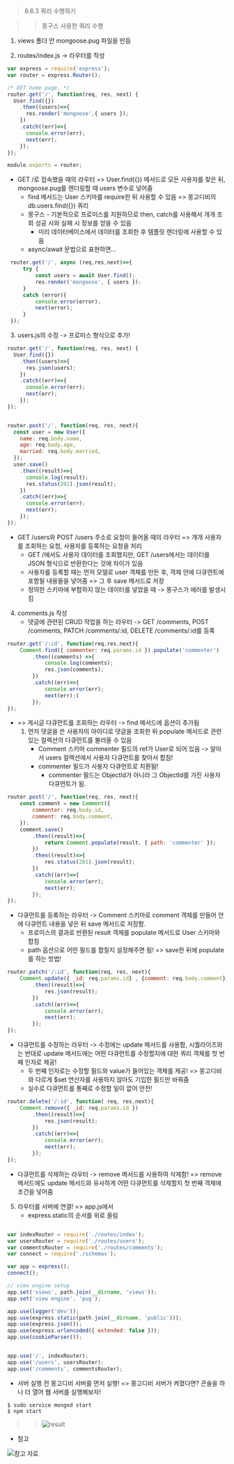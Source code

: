 > 8.6.3 쿼리 수행하기 

>> 몽구스 사용한 쿼리 수행 

1. views 폴더 안 mongoose.pug 파일을 만듬 

2. routes/index.js -> 라우터를 작성 
```javascript
var express = require('express');
var router = express.Router();

/* GET home page. */
router.get('/', function(req, res, next) {
  User.find({})
    .then((users)=>{
      res.render('mongoose',{ users });
    })
    .catch((err)=>{
      console.error(err);
      next(err);
    });
});

module.exports = router;
```
* GET /로 접속했을 때의 라우터 => User.find({}) 메서드로 모든 사용자를 찾은 뒤, mongoose.pug를 렌더링할 때 users 변수로 넣어줌 
    * find 메서드는 User 스키마를 require한 뒤 사용할 수 있음 => 몽고디비의 db.users.find({}) 쿼리
    * 몽구스 - 기본적으로 프로미스를 지원하므로 then, catch를 사용해서 개개 조회 성공 시와 실패 시 정보를 얻을 수 있음 
        * 미리 데이터베이스에서 데이터를 조회한 후 템플릿 렌더링에 사용할 수 있음 
    * async/await 문법으로 표현하면...
```javascript
 router.get('/', async (req,res,next)=>{
     try {
         const users = await User.find();
         res.render('mongoose', { users });
     } 
     catch (error){
         console.error(error);
         next(error);
     }
 });
```

3. users.js의 수정 -> 프로미스 형식으로 추가!
```javascript
router.get('/', function(req, res, next) {
  User.find({})
    .then((users)=>{
      res.json(users);
    })
    .catch((err)=>{
      console.error(err);
      next(err);
    });
});


router.post('/', function(req, res, next){
  const user = new User({
    name: req.body.name,
    age: req.body.age,
    married: req.body.married,
  });
  user.save()
    .then((result)=>{
      console.log(result);
      res.status(201).json(result);
    })
    .catch((err)=>{
      console.error(err);
      next(err);
    });
});
```
* GET /users와 POST /users 주소로 요청이 들어올 때의 라우터 => 개개 사용자를 조회하는 요청, 사용자를 등록하는 요청을 처리 
    * GET /에서도 사용자 데이터를 조회했지만, GET /users에서는 데이터를 JSON 형식으로 반환한다는 것에 차이가 있음 
    * 사용자를 등록할 때는 먼저 모델로 user 객체를 만든 후, 객체 안에 다큐먼트에 포함될 내용들을 넣어줌 => 그 후 save 메서드로 저장
    * 정의한 스키마에 부합하지 않는 데이터를 넣었을 때 -> 몽구스가 에러를 발생시킴 

4. comments.js 작성 
    * 댓글에 관련된 CRUD 작업을 하는 라우터 -> GET /comments, POST /comments, PATCH /comments/:id, DELETE /comments/:id를 등록
```javascript
router.get('/:id', function(req,res,next){
    Comment.find({ commenter: req.params.id }).populate('commenter')
        .then((comments) =>{
            console.log(comments);
            res.json(comments);
        })
        .catch((err)=>{
            console.error(err);
            next(err);(
        });
}); 
```
* => 게시글 다큐먼트를 조회하는 라우터 -> find 메서드에 옵션이 추가됨 
    1. 먼저 댓글을 쓴 사용자의 아이디로 댓글을 조회한 뒤 populate 메서드로 관련 있는 컬렉션의 다큐먼트를 불러올 수 있음 
        * Comment 스키마 commenter 필드의 ref가 User로 되어 있음 -> 알아서 users 컬렉션에서 사용자 다큐먼트를 찾아서 합침! 
        * commenter 필드가 사용자 다큐먼트로 치환됨! 
            * commenter 필드는 ObjectId가 아니라 그 ObjectId를 가진 사용자 다큐먼트가 됨.

```javascript
router.post('/', function(req, res, next){
    const comment = new Comment({
        commenter: req.body.id,
        comment: req.body.comment,
    });
    comment.save()
        .then((result)=>{
            return Comment.populate(result, { path: 'commenter' });
        })
        .then((result)=>{
            res.status(201).json(result);
        })
        .catch((err)=>{
            console.error(err);
            next(err);
        });
});
```
* 다큐먼트를 등록하는 라우터 -> Comment 스키마로 comment 객체를 만들어 안에 다큐먼트 내용을 넣은 뒤 save 메서드로 저장함.
    * 프로미스의 결과로 반환된 result 객체를 populate 메서드로 User 스키마와 합침 
    * path 옵션으로 어떤 필드를 합칠지 설정해주면 됨! => save한 뒤에 populate를 하는 방법!

```javascript
router.patch('/:id', function(req, res, next){
    Comment.update({ _id: req.params.id} , {comment: req.body.comment})
        .then((result)=>{
            res.json(result);
        })
        .catch((err)=>{
            console.error(err);
            next(err);
        });
});
```
* 다큐먼트를 수정하는 라우터 -> 수정에는 update 메서드를 사용함, 시퀄라이즈와는 반대로 update 메서드에는 어떤 다큐먼트를 수정할지에 대한 쿼리 객체를 첫 번째 인자로 제공!
    * 두 번째 인자로는 수정할 필드와 value가 들어있는 객체를 제공! => 몽고디비와 다르게 $set 연산자를 사용하지 않아도 기입한 필드만 바꿔줌
    * 실수로 다큐먼트를 통째로 수정할 일이 없어 안전!

```javascript
router.delete('/:id', function( req, res,next){
    Comment.remove({ _id: req.params.id })
        .then((result)=>{
            res.json(result);
        })
        .catch((err)=>{
            console.error(err);
            next(err);
        });
});
```
* 다큐먼트를 삭제하는 라우터 -> remove 메서드를 사용하여 삭제함! => remove 메서드에도 update 메서드와 유사하게 어떤 다큐먼트를 삭제할지 첫 번째 객체에 조건을 넣어줌 

5. 라우터를 서버에 연결! => app.js에서
    * express.static의 순서를 위로 올림
```javascript

var indexRouter = require('./routes/index');
var usersRouter = require('./routes/users');
var commentsRouter = require('./routes/comments');
var connect = require('./schemas');

var app = express();
connect();

// view engine setup
app.set('views', path.join(__dirname, 'views'));
app.set('view engine', 'pug');

app.use(logger('dev'));
app.use(express.static(path.join(__dirname, 'public')));
app.use(express.json());
app.use(express.urlencoded({ extended: false }));
app.use(cookieParser());


app.use('/', indexRouter);
app.use('/users', usersRouter);
app.use('/comments', commentsRouter);

```

* 서버 실행 전 몽고디비 서버를 먼저 실행! => 몽고디비 서버가 켜졌다면? 콘솔을 하나 더 열어 웹 서버를 실행해보자!

```console
$ sudo service mongod start
$ npm start 
```
>> ![result](./images/result.png)

* 참고

![참고 자료](./images/adder.jpg)